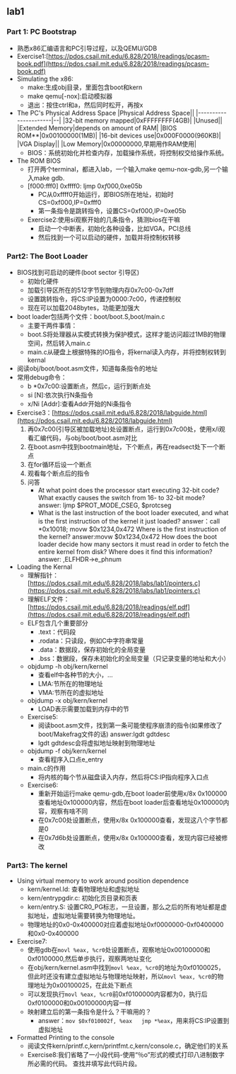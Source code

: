 ## lab1 ##
### Part 1: PC Bootstrap ###
- 熟悉x86汇编语言和PC引导过程，以及QEMU/GDB
- Exercise1:[https://pdos.csail.mit.edu/6.828/2018/readings/pcasm-book.pdf](https://pdos.csail.mit.edu/6.828/2018/readings/pcasm-book.pdf)
- Simulating the x86:
	- make:生成obj目录，里面包含boot和kern
	- make qemu[-nox]:启动模拟器
	- 退出：按住ctrl和a，然后同时松开，再按x
- The PC's Physical Address Space
|Physical Address Space||
|----------------------|--|
|32-bit memory mapped|0xFFFFFFFF(4GB)|
|Unused||
|Extended Memory|depends on amount of RAM|
|BIOS ROM**|0x00100000(1MB)|
|16-bit devices use|0x000F0000(960KB)|
|VGA Display||
|Low Memory|0x00000000,早期用作RAM使用|
	- BIOS：系统初始化并检查内存，加载操作系统，将控制权交给操作系统。
- The ROM BIOS
	- 打开两个terminal，都进入lab，一个输入make qemu-nox-gdb,另一个输入make gdb.
	- [f000:fff0]    0xffff0: ljmp   $0xf000,$0xe05b
		- PC从0xffff0开始运行，即BIOS所在地址，初始时CS=0xf000,IP=0xfff0
		- 第一条指令是跳转指令，设置CS=0xf000,IP=0xe05b
	- Exercise2:使用si观察开始的几条指令，猜测bios在干嘛
		- 启动一个中断表，初始化各种设备，比如VGA，PCI总线
		- 然后找到一个可以启动的硬件，加载并将控制权转移
### Part2: The Boot Loader ###
- BIOS找到可启动的硬件(boot sector 引导区)
	- 初始化硬件
	- 加载引导区所在的512字节到物理内存0x7c00-0x7dff
	- 设置跳转指令，将CS:IP设置为0000:7c00，传递控制权
	- 现在可以加载2048bytes，功能更加强大
- boot loader包括两个文件：boot/boot.S,boot/main.c
	- 主要干两件事情：
	- boot.S将处理器从实模式转换为保护模式，这样才能访问超过1MB的物理空间，然后转入main.c
	- main.c从硬盘上根据特殊的IO指令，将kernal读入内存，并将控制权转到kernal
- 阅读obj/boot/boot.asm文件，知道每条指令的地址
- 常用debug命令：
	- b *0x7c00:设置断点，然后c，运行到断点处
	- si [N]:依次执行N条指令
	- x/Ni [Addr]:查看Addr开始的Ni条指令
- Exercise3：[https://pdos.csail.mit.edu/6.828/2018/labguide.html](https://pdos.csail.mit.edu/6.828/2018/labguide.html)
	1. 再0x7c00(引导区被加载地址)处设置断点，运行到0x7c00处，使用x/i观看汇编代码，与obj/boot/boot.asm对比
	2. 在boot.asm中找到bootmain地址，下个断点，再在readsect处下一个断点
	3. 在for循环后设一个断点
	4. 观看每个断点后的指令
	5. 问答
	    - At what point does the processor start executing 32-bit code? What exactly causes the switch from 16- to 32-bit mode?
		answer: ljmp    $PROT_MODE_CSEG, $protcseg
	    - What is the last instruction of the boot loader executed, and what is the first instruction of the kernel it just loaded?
	    answer：call *0x10018;   movw $0x1234,0x472
	    Where is the first instruction of the kernel?
		answer:movw $0x1234,0x472
	    How does the boot loader decide how many sectors it must read in order to fetch the entire kernel from disk? Where does it find this information?
		answer: ,ELFHDR->e_phnum
- Loading the Kernal
	- 理解指针：[https://pdos.csail.mit.edu/6.828/2018/labs/lab1/pointers.c](https://pdos.csail.mit.edu/6.828/2018/labs/lab1/pointers.c)
	- 理解ELF文件：[https://pdos.csail.mit.edu/6.828/2018/readings/elf.pdf](https://pdos.csail.mit.edu/6.828/2018/readings/elf.pdf)
	- ELF包含几个重要部分
		- .text：代码段
		- .rodata：只读段，例如C中字符串常量
		- .data：数据段，保存初始化的全局变量
		- .bss：数据段，保存未初始化的全局变量（只记录变量的地址和大小）
	- objdump -h obj/kern/kernel
		- 查看elf中各种节的大小，...
		- LMA:节所在的物理地址
		- VMA:节所在的虚拟地址
	- objdump -x obj/kern/kernel
		- LOAD表示需要加载到内存中的节
	- Exercise5:
		- 阅读boot.asm文件，找到第一条可能使程序崩溃的指令(如果修改了boot/Makefrag文件的话) answer:lgdt gdtdesc
		- lgdt gdtdesc会将虚拟地址映射到物理地址
	- objdump -f obj/kern/kernel
		- 查看程序入口点e_entry
	- main.c的作用
		- 将内核的每个节从磁盘读入内存，然后将CS:IP指向程序入口点
	- Exercise6:
		- 重新开始运行make qemu-gdb,在boot loader前使用x/8x 0x100000查看地址0x100000内容，然后在boot loader后查看地址0x100000内容，观察有啥不同
		- 在0x7c00处设置断点，使用x/8x 0x100000查看，发现这八个字节都是0
		- 在0x7d6b处设置断点，使用x/8x 0x100000查看，发现内容已经被修改
### Part3: The kernel ###		
- Using virtual memory to work around position dependence
	- kern/kernel.ld: 查看物理地址和虚拟地址
	- kern/entrypgdir.c: 初始化页目录和页表
	- kern/entry.S: 设置CR0_PG标志，一旦设置，那么之后的所有地址都是虚拟地址，虚拟地址需要转换为物理地址。
	- 物理地址的0x0-0x400000对应着虚拟地址0xf0000000-0xf0400000和0x0-0x400000
- Exercise7:
	- 使用gdb在`movl %eax, %cr0`处设置断点，观察地址0x00100000和0xf0100000,然后单步执行，观察两地址变化
	- 在obj/kern/kernel.asm中找到`movl %eax, %cr0`的地址为0xf0100025，但此时还没有建立虚拟地址与物理地址映射，所以`movl %eax, %cr0`的物理地址为0x00100025，在此处下断点
	- 可以发现执行`movl %eax, %cr0`前0xf0100000内容都为0，执行后0xf0100000和0x00100000内容一样
	- 映射建立后的第一条指令是什么？干嘛用的？
		- answer：`mov $0xf010002f, %eax   jmp *%eax`，用来将CS:IP设置到虚拟地址
- Formatted Printing to the console
	- 阅读文件kern/printf.c,kern/printfmt.c,kern/console.c，确定他们的关系
	- Exercise8:我们省略了一小段代码-使用“％o”形式的模式打印八进制数字所必需的代码。 查找并填写此代码片段。